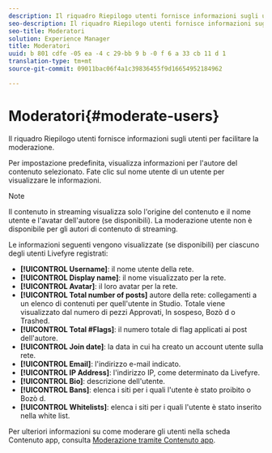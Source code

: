 ```yaml
---
description: Il riquadro Riepilogo utenti fornisce informazioni sugli utenti per facilitare la moderazione.
seo-description: Il riquadro Riepilogo utenti fornisce informazioni sugli utenti per facilitare la moderazione.
seo-title: Moderatori
solution: Experience Manager
title: Moderatori
uuid: b 801 cdfe -05 ea -4 c 29-bb 9 b -0 f 6 a 33 cb 11 d 1
translation-type: tm+mt
source-git-commit: 09011bac06f4a1c39836455f9d16654952184962

---
```



# Moderatori{#moderate-users}

Il riquadro Riepilogo utenti fornisce informazioni sugli utenti per facilitare la moderazione.

Per impostazione predefinita, visualizza informazioni per l&#39;autore del contenuto selezionato. Fate clic sul nome utente di un utente per visualizzare le informazioni.

>[!NOTE]
>
>Il contenuto in streaming visualizza solo l&#39;origine del contenuto e il nome utente e l&#39;avatar dell&#39;autore (se disponibili). La moderazione utente non è disponibile per gli autori di contenuto di streaming.

Le informazioni seguenti vengono visualizzate (se disponibili) per ciascuno degli utenti Livefyre registrati:

* **[!UICONTROL Username]**: il nome utente della rete.
* **[!UICONTROL Display name]**: il nome visualizzato per la rete.
* **[!UICONTROL Avatar]**: il loro avatar per la rete.
* **[!UICONTROL Total number of posts]** autore della rete: collegamenti a un elenco di contenuti per quell&#39;utente in Studio. Totale viene visualizzato dal numero di pezzi Approvati, In sospeso, Bozò d o Trashed.
* **[!UICONTROL Total #Flags]**: il numero totale di flag applicati ai post dell&#39;autore.
* **[!UICONTROL Join date]**: la data in cui ha creato un account utente sulla rete.
* **[!UICONTROL Email]**: l&#39;indirizzo e-mail indicato.
* **[!UICONTROL IP Address]**: l&#39;indirizzo IP, come determinato da Livefyre.
* **[!UICONTROL Bio]**: descrizione dell&#39;utente.
* **[!UICONTROL Bans]**: elenca i siti per i quali l&#39;utente è stato proibito o Bozò d.
* **[!UICONTROL Whitelists]**: elenca i siti per i quali l&#39;utente è stato inserito nella white list.

Per ulteriori informazioni su come moderare gli utenti nella scheda Contenuto app, consulta [Moderazione tramite Contenuto app](/help/using/c-features-livefyre/c-about-moderation/c-moderate-content-using-app-content.md#c_moderate_content_using_app_content).
